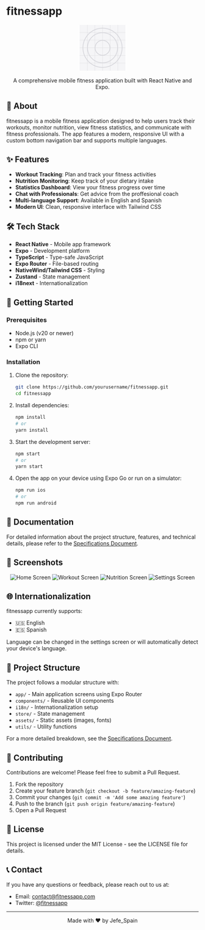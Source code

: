# fitnessapp

<p align="center">
  <img src="assets/icon.png" alt="fitnessapp Logo" width="120" height="120" />
</p>

<p align="center">
  A comprehensive mobile fitness application built with React Native and Expo.
</p>

## 📱 About

fitnessapp is a mobile fitness application designed to help users track their workouts, monitor nutrition, view fitness statistics, and communicate with fitness professionals. The app features a modern, responsive UI with a custom bottom navigation bar and supports multiple languages.

## ✨ Features

- **Workout Tracking**: Plan and track your fitness activities
- **Nutrition Monitoring**: Keep track of your dietary intake
- **Statistics Dashboard**: View your fitness progress over time
- **Chat with Professionals**: Get advice from the proffesional coach
- **Multi-language Support**: Available in English and Spanish
- **Modern UI**: Clean, responsive interface with Tailwind CSS

## 🛠️ Tech Stack

- **React Native** - Mobile app framework
- **Expo** - Development platform
- **TypeScript** - Type-safe JavaScript
- **Expo Router** - File-based routing
- **NativeWind/Tailwind CSS** - Styling
- **Zustand** - State management
- **i18next** - Internationalization

## 🚀 Getting Started

### Prerequisites

- Node.js (v20 or newer)
- npm or yarn
- Expo CLI

### Installation

1. Clone the repository:

   ```bash
   git clone https://github.com/yourusername/fitnessapp.git
   cd fitnessapp
   ```

2. Install dependencies:

   ```bash
   npm install
   # or
   yarn install
   ```

3. Start the development server:

   ```bash
   npm start
   # or
   yarn start
   ```

4. Open the app on your device using Expo Go or run on a simulator:
   ```bash
   npm run ios
   # or
   npm run android
   ```

## 📖 Documentation

For detailed information about the project structure, features, and technical details, please refer to the [Specifications Document](./specs.md).

## 📱 Screenshots

<p align="center">
  <img src="assets/screenshots/home.png" alt="Home Screen" width="200" />
  <img src="assets/screenshots/workout.png" alt="Workout Screen" width="200" />
  <img src="assets/screenshots/nutrition.png" alt="Nutrition Screen" width="200" />
  <img src="assets/screenshots/settings.png" alt="Settings Screen" width="200" />
</p>

## 🌐 Internationalization

fitnessapp currently supports:

- 🇺🇸 English
- 🇪🇸 Spanish

Language can be changed in the settings screen or will automatically detect your device's language.

## 🧩 Project Structure

The project follows a modular structure with:

- `app/` - Main application screens using Expo Router
- `components/` - Reusable UI components
- `i18n/` - Internationalization setup
- `store/` - State management
- `assets/` - Static assets (images, fonts)
- `utils/` - Utility functions

For a more detailed breakdown, see the [Specifications Document](./specs.md).

## 🤝 Contributing

Contributions are welcome! Please feel free to submit a Pull Request.

1. Fork the repository
2. Create your feature branch (`git checkout -b feature/amazing-feature`)
3. Commit your changes (`git commit -m 'Add some amazing feature'`)
4. Push to the branch (`git push origin feature/amazing-feature`)
5. Open a Pull Request

## 📄 License

This project is licensed under the MIT License - see the LICENSE file for details.

## 📞 Contact

If you have any questions or feedback, please reach out to us at:

- Email: contact@fitnessapp.com
- Twitter: [@fitnessapp](https://twitter.com/fitnessapp)

---

<p align="center">
  Made with ❤️ by Jefe_Spain
</p>

